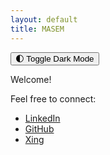 ```yaml
---
layout: default
title: MASEM
---
```

<button onclick="toggleTheme()">🌓 Toggle Dark Mode</button>

<script>
    
</script>

Welcome!

Feel free to connect:
- [LinkedIn](https://www.linkedin.com/in/mario-semper-94475528/)
- [GitHub](https://github.com/sempre76)
- [Xing](https://www.xing.com/profile/Mario_Semper/)